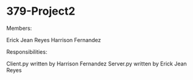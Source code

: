 # 379-Project2

Members:

Erick Jean Reyes
Harrison Fernandez

Responsibilities:

Client.py written by Harrison Fernandez
Server.py written by Erick Jean Reyes
